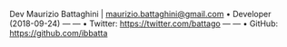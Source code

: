 Dev Maurizio Battaghini | maurizio.battaghini@gmail.com
• Developer (2018-09-24)
— — • Twitter: https://twitter.com/battago
— — • GitHub: https://github.com/ibbatta
